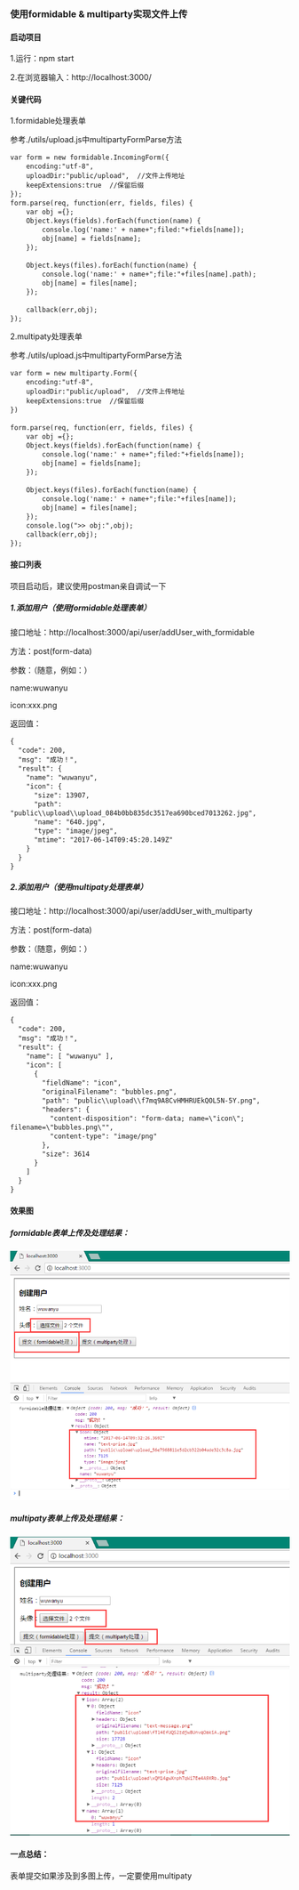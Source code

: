 ### 使用formidable & multiparty实现文件上传

#### 启动项目

1.运行：npm start

2.在浏览器输入：http://localhost:3000/



#### 关键代码

1.formidable处理表单

参考./utils/upload.js中multipartyFormParse方法

```
var form = new formidable.IncomingForm({
    encoding:"utf-8",
    uploadDir:"public/upload",  //文件上传地址
    keepExtensions:true  //保留后缀
});
form.parse(req, function(err, fields, files) {
    var obj ={};
    Object.keys(fields).forEach(function(name) {
        console.log('name:' + name+";filed:"+fields[name]);
        obj[name] = fields[name];
    });

    Object.keys(files).forEach(function(name) {
        console.log('name:' + name+";file:"+files[name].path);
        obj[name] = files[name];
    });

    callback(err,obj);
});
```

2.multipaty处理表单

参考./utils/upload.js中multipartyFormParse方法

```
var form = new multiparty.Form({
    encoding:"utf-8",
    uploadDir:"public/upload",  //文件上传地址
    keepExtensions:true  //保留后缀
})

form.parse(req, function(err, fields, files) {
    var obj ={};
    Object.keys(fields).forEach(function(name) {
        console.log('name:' + name+";filed:"+fields[name]);
        obj[name] = fields[name];
    });

    Object.keys(files).forEach(function(name) {
        console.log('name:' + name+";file:"+files[name]);
        obj[name] = files[name];
    });
    console.log(">> obj:",obj);
    callback(err,obj);
});
```



#### 接口列表

项目启动后，建议使用postman亲自调试一下

##### 1.添加用户（使用formidable处理表单）

接口地址：http://localhost:3000/api/user/addUser_with_formidable

方法：post(form-data)

参数：（随意，例如：）

name:wuwanyu

icon:xxx.png

返回值：

```
{
  "code": 200,
  "msg": "成功！",
  "result": {
    "name": "wuwanyu",
    "icon": {
      "size": 13907,
      "path": "public\\upload\\upload_084b0bb835dc3517ea690bced7013262.jpg",
      "name": "640.jpg",
      "type": "image/jpeg",
      "mtime": "2017-06-14T09:45:20.149Z"
    }
  }
}
```



##### 2.添加用户（使用multipaty处理表单）

接口地址：http://localhost:3000/api/user/addUser_with_multiparty

方法：post(form-data)

参数：（随意，例如：）

name:wuwanyu

icon:xxx.png

返回值：

```
{
  "code": 200,
  "msg": "成功！",
  "result": {
    "name": [ "wuwanyu" ],
    "icon": [
      {
        "fieldName": "icon",
        "originalFilename": "bubbles.png",
        "path": "public\\upload\\f7mq9A8CvHMHRUEkQOL5N-5Y.png",
        "headers": {
          "content-disposition": "form-data; name=\"icon\"; filename=\"bubbles.png\"",
          "content-type": "image/png"
        },
        "size": 3614
      }
    ]
  }
}
```


#### 效果图

##### formidable表单上传及处理结果：

![image](https://github.com/wuwanyu/formidable_multiparty_demo/blob/master/screenshot/formidable.png)

##### multipaty表单上传及处理结果：
![image](https://github.com/wuwanyu/formidable_multiparty_demo/blob/master/screenshot/multipaty.png)


#### 一点总结：

表单提交如果涉及到多图上传，一定要使用multipaty
